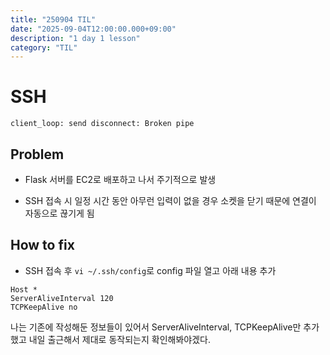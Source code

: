 ```yaml
---
title: "250904 TIL"
date: "2025-09-04T12:00:00.000+09:00"
description: "1 day 1 lesson"
category: "TIL"
---
```

# SSH
```
client_loop: send disconnect: Broken pipe
```

## Problem
- Flask 서버를 EC2로 배포하고 나서 주기적으로 발생

- SSH 접속 시 일정 시간 동안 아무런 입력이 없을 경우 소켓을 닫기 때문에 연결이 자동으로 끊기게 됨

## How to fix
- SSH 접속 후 `vi ~/.ssh/config`로 config 파일 열고 아래 내용 추가
```
Host * 
ServerAliveInterval 120
TCPKeepAlive no
```

나는 기존에 작성해둔 정보들이 있어서 ServerAliveInterval, TCPKeepAlive만 추가했고 내일 출근해서 제대로 동작되는지 확인해봐야겠다.
